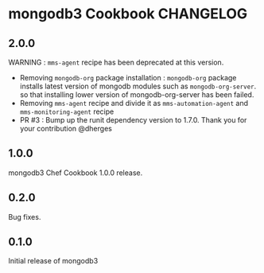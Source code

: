 # mongodb3 Cookbook CHANGELOG

## 2.0.0

WARNING : `mms-agent` recipe has been deprecated at this version.

* Removing `mongodb-org` package installation : `mongodb-org` package installs latest version of mongodb modules such as `mongodb-org-server`. so that installing lower version of mongodb-org-server has been failed.
* Removing `mms-agent` recipe and divide it as `mms-automation-agent` and `mms-monitoring-agent` recipe
* PR #3 : Bump up the runit dependency version to 1.7.0. Thank you for your contribution @dherges 


## 1.0.0

mongodb3 Chef Cookbook 1.0.0 release.

## 0.2.0

Bug fixes.

## 0.1.0

Initial release of mongodb3

